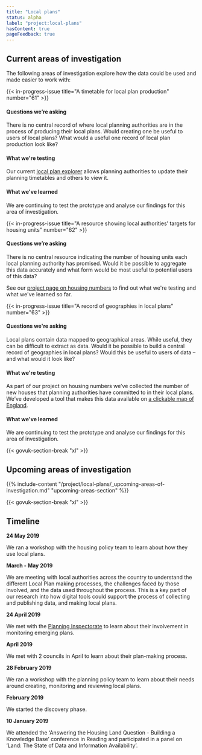```yaml
---
title: "Local plans"
status: alpha
label: "project:local-plans"
hasContent: true
pageFeedback: true
---
```


## Current areas of investigation

The following areas of investigation explore how the data could be used and made easier to work with:

{{< in-progress-issue title="A timetable for local plan production" number="61" >}}

#### Questions we’re asking

There is no central record of where local planning authorities are in the process of producing their local plans. Would creating one be useful to users of local plans?  What would a useful one record of local plan production look like?

#### What we're testing

Our current [local plan explorer](https://local-plans-prototype.herokuapp.com/local-plans) allows planning authorities to update their planning timetables and others to view it.

#### What we've learned

We are continuing to test the prototype and analyse our findings for this area of investigation.

{{< in-progress-issue title="A resource showing local authorities’ targets for housing units" number="62" >}}

#### Questions we’re asking

There is no central resource indicating the number of housing units each local planning authority has promised. Would it be possible to aggregate this data accurately and what form would be most useful to potential users of this data?

See our [project page on housing numbers](https://digital-land.github.io/project/housing-numbers/) to find out what we're testing and what we've learned so far.

{{< in-progress-issue title="A record of geographies in local plans" number="63" >}}

#### Questions we're asking

Local plans contain data mapped to geographical areas. While useful, they can be difficult to extract as data. Would it be possible to build a central record of geographies in local plans? Would this be useful to users of data – and what would it look like?

#### What we're testing

As part of our project on housing numbers we’ve collected the number of new houses that planning authorities have committed to in their local plans. We’ve developed a tool that makes this data available on [a clickable map of England](https://local-plans-prototype.herokuapp.com/local-plans/map-of-data).

#### What we've learned

We are continuing to test the prototype and analyse our findings for this area of investigation.

{{< govuk-section-break "xl" >}}

## Upcoming areas of investigation

{{% include-content "/project/local-plans/_upcoming-areas-of-investigation.md" "upcoming-areas-section" %}}


{{< govuk-section-break "xl" >}}

## Timeline

**24 May 2019**

We ran a workshop with the housing policy team to learn about how they use local plans. 

**March - May 2019**

We are meeting with local authorities across the country to understand the different Local Plan making processes, the challenges faced by those involved, and the data used throughout the process. This is a key part of our research into how digital tools could support the process of collecting and publishing data, and making local plans.

**24 April 2019**

We met with the [Planning Inspectorate](https://www.gov.uk/government/organisations/planning-inspectorate) to learn about their involvement in monitoring emerging plans.

**April 2019**

We met with 2 councils in April to learn about their plan-making process.

**28 February 2019**

We ran a workshop with the planning policy team to learn about their needs around creating, monitoring and reviewing local plans.

**February 2019**

We started the discovery phase.

**10 January 2019**

We attended the ‘Answering the Housing Land Question - Building a Knowledge Base’ conference in Reading and participated in a panel on ‘Land: The State of Data and Information Availability’.
